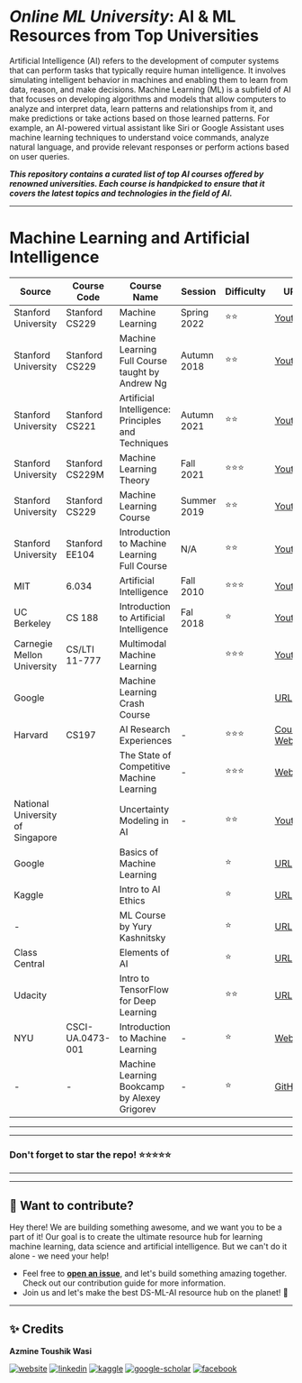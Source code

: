 # ***Online ML University***: **AI & ML Resources from Top Universities**
Artificial Intelligence (AI) refers to the development of computer systems that can perform tasks that typically require human intelligence. It involves simulating intelligent behavior in machines and enabling them to learn from data, reason, and make decisions. Machine Learning (ML) is a subfield of AI that focuses on developing algorithms and models that allow computers to analyze and interpret data, learn patterns and relationships from it, and make predictions or take actions based on those learned patterns. For example, an AI-powered virtual assistant like Siri or Google Assistant uses machine learning techniques to understand voice commands, analyze natural language, and provide relevant responses or perform actions based on user queries.

***This repository contains a curated list of top AI courses offered by renowned universities. Each course is handpicked to ensure that it covers the latest topics and technologies in the field of AI.***


---


# **Machine Learning and Artificial Intelligence**
| Source | Course Code | Course Name | Session | Difficulty | URL |
| --- | --- | --- | --- | --- | --- |
| Stanford University | Stanford CS229 | Machine Learning | Spring 2022 | ⭐⭐ | [Youtube](https://www.youtube.com/playlist?list=PLoROMvodv4rNyWOpJg_Yh4NSqI4Z4vOYy) |
| Stanford University | Stanford CS229 | Machine Learning Full Course taught by Andrew Ng | Autumn 2018 | ⭐⭐ | [Youtube](https://youtube.com/watch?v=jGwO_UgTS7I&list=PLoROMvodv4rMiGQp3WXShtMGgzqpfVfbU&pp=iAQB) |
| Stanford University| Stanford CS221 | Artificial Intelligence: Principles and Techniques | Autumn 2021 | ⭐⭐ | [Youtube](https://youtube.com/watch?v=ZiwogMtbjr4&list=PLoROMvodv4rOca_Ovz1DvdtWuz8BfSWL2&pp=iAQB) |
| Stanford University| Stanford CS229M | Machine Learning Theory | Fall 2021 | ⭐⭐⭐ | [Youtube](https://youtube.com/watch?v=I-tmjGFaaBg&list=PLoROMvodv4rP8nAmISxFINlGKSK4rbLKh&pp=iAQB) |
| Stanford University| Stanford CS229 | Machine Learning Course | Summer 2019 | ⭐⭐ | [Youtube](https://youtube.com/watch?v=KzH1ovd4Ots&list=PLoROMvodv4rNH7qL6-efu_q2_bPuy0adh&pp=iAQB) |
| Stanford University| Stanford EE104 | Introduction to Machine Learning Full Course | N/A | ⭐⭐ | [Youtube](https://www.youtube.com/playlist?list=PLoROMvodv4rPh6wa6PGcHH6vMG9sEIPxL) |
| MIT |  6.034 | Artificial Intelligence | Fall 2010 | ⭐⭐⭐ | [Youtube](https://youtube.com/watch?v=TjZBTDzGeGg&list=PLUl4u3cNGP63gFHB6xb-kVBiQHYe_4hSi&pp=iAQB) |
| UC Berkeley | CS 188 | Introduction to Artificial Intelligence | Fal 2018 | ⭐ | [Youtube](https://www.youtube.com/playlist?list=PLsOUugYMBBJENfZ3XAToMsg44W7LeUVhF) |
| Carnegie Mellon University | CS/LTI 11-777 | Multimodal Machine Learning                           | |⭐⭐⭐ | [Youtube](https://lnkd.in/gKFJDbU4)      |
| Google | | Machine Learning Crash Course | | | [URL](https://learndigital.withgoogle.com/digitalunlocked/course/machine-learning-crash-course)| 
| Harvard | CS197 | AI Research Experiences | - | ⭐⭐⭐ | [Course Website](https://www.cs197.seas.harvard.edu/) |
| | | The State of Competitive Machine Learning | - | ⭐⭐⭐ | [Website](https://mlcontests.com/state-of-competitive-machine-learning-2022/?ref=mlctwitter%E2%80%A6#winning-solutions) |
| National University of Singapore | | Uncertainty Modeling in AI | - | ⭐⭐ | [Youtube](https://www.youtube.com/playlist?list=PLxg0CGqViygOb9Eyc8IXM27doxjp2SK0H) |
| Google | | Basics of Machine Learning | | ⭐ | [URL](https://learndigital.withgoogle.com/digitalunlocked/course/learn-python-basics-for-data-analysis)| 
| Kaggle | | Intro to AI Ethics                                | | ⭐ | [URL](https://www.kaggle.com/learn/intro-to-ai-ethics)                                     |
| - || ML Course by Yury Kashnitsky       | | ⭐ |  [URL]([https://www.kaggle.com/learn/intro-to-ai-ethics](https://mlcourse.ai/book/index.html))     |
| Class Central || Elements of AI   | | ⭐ | [URL](https://www.classcentral.com/course/independent-elements-of-ai-12469?utm_source=online-ml-university)     |
| Udacity || Intro to TensorFlow for Deep Learning | | ⭐⭐ | [URL](https://www.udacity.com/course/intro-to-tensorflow-for-deep-learning--ud187)     |
| NYU| CSCI-UA.0473-​001 | Introduction to Machine Learning| - | ⭐ | [Website](https://docs.google.com/document/d/1LKtE2DsNL85iM8JKjc9ourlNX4U_pyrHq1hYWa_m_nU/edit#heading=h.62f44hystje1) |
| -| -| Machine Learning Bookcamp by Alexey Grigorev| - | ⭐ | [GitHub](https://github.com/alexeygrigorev/mlbookcamp-code) |





---
---

### Don't forget to **star** the repo! ⭐⭐⭐⭐⭐

---
---

## 👋 **Want to contribute?**

Hey there! We are building something awesome, and we want you to be a part of it! Our goal is to create the ultimate resource hub for learning machine learning, data science and artificial intelligence. But we can't do it alone - we need your help!
- Feel free to [**open an issue**](https://github.com/azminewasi/awsome-ml-courses-from-topuniversities/issues/new?assignees=&labels=&projects=&template=new-resource-addition-request.md&title=), and let's build something amazing together. Check out our contribution guide for more information.
- Join us and let's make the best DS-ML-AI resource hub on the planet! 🚀

---

## ✨ **Credits**
**Azmine Toushik Wasi**

 [![website](https://img.shields.io/badge/-Website-blue?style=flat-square&logo=rss&color=1f1f15)](https://azminewasi.github.io) 
 [![linkedin](https://img.shields.io/badge/LinkedIn-%320beff?style=flat-square&logo=linkedin&color=1f1f18)](https://www.linkedin.com/in/azmine-toushik-wasi/) 
 [![kaggle](https://img.shields.io/badge/Kaggle-%2320beff?style=flat-square&logo=kaggle&color=1f1f1f)](https://www.kaggle.com/azminetoushikwasi) 
 [![google-scholar](https://img.shields.io/badge/Google%20Scholar-%2320beff?style=flat-square&logo=google-scholar&color=1f1f18)](https://scholar.google.com/citations?user=X3gRvogAAAAJ&hl=en) 
 [![facebook](https://img.shields.io/badge/Facebook-%2320beff?style=flat-square&logo=facebook&color=1f1f15)](https://www.facebook.com/cholche.gari.zatrabari/)
